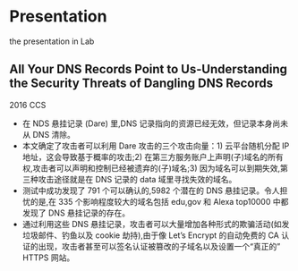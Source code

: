 # Presentation
the presentation in Lab
## All Your DNS Records Point to Us-Understanding the Security Threats of Dangling DNS Records
2016 CCS
* 在 NDS 悬挂记录 (Dare) 里,DNS 记录指向的资源已经无效，但记录本身尚未从 DNS 清除。
* 本文确定了攻击者可以利用 Dare 攻击的三个攻击向量：1) 云平台随机分配 IP 地址，这会导致基于概率的攻击;2) 在第三方服务账户上声明(子)域名的所有权,攻击者可以声明和控制已经被遗弃的(子)域名;3) 因为域名可以到期失效,第三种攻击途径就是在 DNS 记录的 data 域里寻找失效的域名。
* 测试中成功发现了 791 个可以确认的,5982 个潜在的 DNS 悬挂记录。令人担忧的是,在 335 个影响程度较大的域名包括 edu,gov 和 Alexa top10000 中都发现了 DNS 悬挂记录的存在。
* 通过利用这些 DNS 悬挂记录，攻击者可以大量增加各种形式的欺骗活动(如发垃圾邮件、钓鱼以及 cookie 劫持),由于像 Let’s Encrypt 的自动免费的 CA 认证的出现，攻击者甚至可以签名认证被篡改的子域名以及设置一个“真正的” HTTPS 网站。
